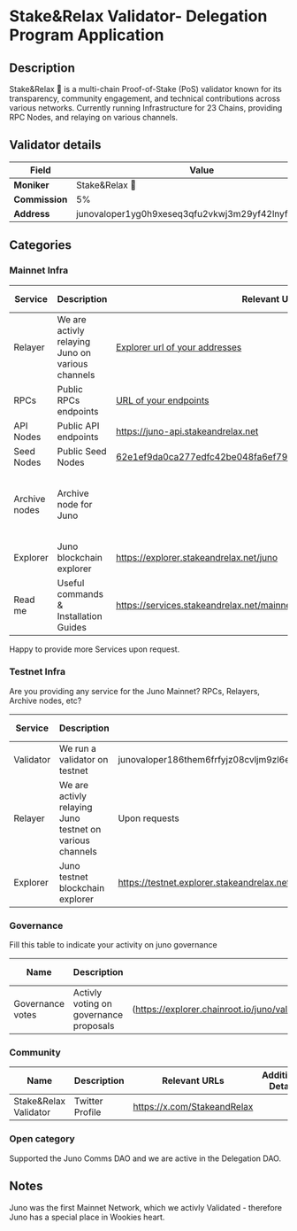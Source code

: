 # Stake&Relax Validator- Delegation Program Application

## Description

Stake&Relax 🦥 is a multi-chain Proof-of-Stake (PoS) validator known for its transparency, community engagement, and technical contributions across various networks.
Currently running Infrastructure for 23 Chains, providing RPC Nodes, and relaying on various channels.

## Validator details

| Field          | Value                                              |
| -------------- | -------------------------------------------------- |
| **Moniker**    | Stake&Relax 🦥                                     |
| **Commission** | 5%                                                 |
| **Address**    | junovaloper1yg0h9xeseq3qfu2vkwj3m29yf42lnyfmqasn35 |

## Categories

### Mainnet Infra

| Service       | Description                                      | Relevant URLs                                                                 | Additional Details                           |
| ------------- | ------------------------------------------------ | ----------------------------------------------------------------------------- | -------------------------------------------- |
| Relayer       | We are activly relaying Juno on various channels | [Explorer url of your addresses](https://relayers.smartstake.io/network/JUNO) | Currently Top 5 Relayer for JUNO             |
| RPCs          | Public RPCs endpoints                            | [URL of your endpoints](https://juno-rpc.stakeandrelax.net)                   |                                              |
| API Nodes     | Public API endpoints                             | https://juno-api.stakeandrelax.net                                            |                                              |
| Seed Nodes    | Public Seed Nodes                                | 62e1ef9da0ca277edfc42be048fa6ef79e1ee207@176.9.157.142:12656                  |                                              |
| Archive nodes | Archive node for Juno                            |                                                                               | Open to running and maintaining upon request |
| Explorer      | Juno blockchain explorer                         | https://explorer.stakeandrelax.net/juno                                       |                                              |
| Read me       | Useful commands & Installation Guides            | https://services.stakeandrelax.net/mainnet/juno                               |                                              |

Happy to provide more Services upon request.

### Testnet Infra

Are you providing any service for the Juno Mainnet? RPCs, Relayers, Archive nodes, etc?

| Service   | Description                                              | Relevant URLs                                                                                                        | Additional Details |
| --------- | -------------------------------------------------------- | -------------------------------------------------------------------------------------------------------------------- | ------------------ |
| Validator | We run a validator on testnet                            | junovaloper186them6frfyjz08cvljm9zl6eyph7v2n23pfl7                                                                   |                    |
| Relayer   | We are activly relaying Juno testnet on various channels | Upon requests                                                                                                        |                    |
| Explorer  | Juno testnet blockchain explorer                         | https://testnet.explorer.stakeandrelax.net/Juno%20Testnet/staking/junovaloper186them6frfyjz08cvljm9zl6eyph7v2n23pfl7 |                    |

### Governance

Fill this table to indicate your activity on juno governance

| Name             | Description                            | Relevant URLs                                                                                       | Additional Details |
| ---------------- | -------------------------------------- | --------------------------------------------------------------------------------------------------- | ------------------ |
| Governance votes | Activly voting on governance proposals | (https://explorer.chainroot.io/juno/validators/junovaloper1yg0h9xeseq3qfu2vkwj3m29yf42lnyfmqasn35)s |                    |

### Community

| Name                  | Description     | Relevant URLs               | Additional Details |
| --------------------- | --------------- | --------------------------- | ------------------ |
| Stake&Relax Validator | Twitter Profile | https://x.com/StakeandRelax |                    |

### Open category

Supported the Juno Comms DAO and we are active in the Delegation DAO.

## Notes

Juno was the first Mainnet Network, which we activly Validated - therefore Juno has a special place in Wookies heart.
